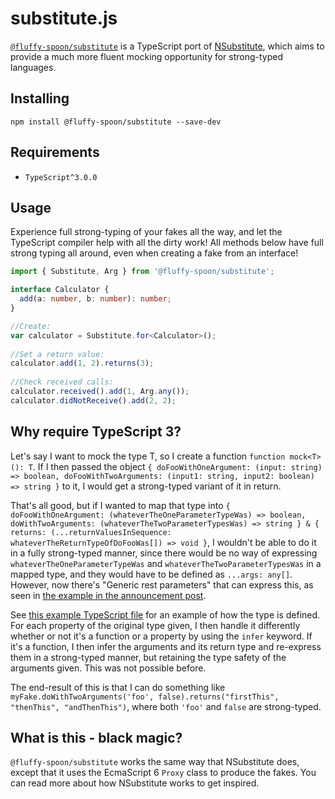 # substitute.js
[`@fluffy-spoon/substitute`](https://www.npmjs.com/package/@fluffy-spoon/substitute) is a TypeScript port of [NSubstitute](http://nsubstitute.github.io), which aims to provide a much more fluent mocking opportunity for strong-typed languages.

## Installing
`npm install @fluffy-spoon/substitute --save-dev`

## Requirements
* `TypeScript^3.0.0`

## Usage
Experience full strong-typing of your fakes all the way, and let the TypeScript compiler help with all the dirty work! All methods below have full strong typing all around, even when creating a fake from an interface!

```typescript
import { Substitute, Arg } from '@fluffy-spoon/substitute';

interface Calculator {
  add(a: number, b: number): number;
}

//Create:
var calculator = Substitute.for<Calculator>();
 
//Set a return value:
calculator.add(1, 2).returns(3);
 
//Check received calls:
calculator.received().add(1, Arg.any());
calculator.didNotReceive().add(2, 2);
```

## Why require TypeScript 3?
Let's say I want to mock the type T, so I create a function `function mock<T>(): T`. If I then passed the object `{ doFooWithOneArgument: (input: string) => boolean, doFooWithTwoArguments: (input1: string, input2: boolean) => string }` to it, I would get a strong-typed variant of it in return.

That's all good, but if I wanted to map that type into `{ doFooWithOneArgument: (whateverTheOneParameterTypeWas) => boolean, doWithTwoArguments: (whateverTheTwoParameterTypesWas) => string } & { returns: (...returnValuesInSequence: whateverTheReturnTypeOfDoFooWas[]) => void }`, I wouldn't be able to do it in a fully strong-typed manner, since there would be no way of expressing `whateverTheOneParameterTypeWas` and `whateverTheTwoParameterTypesWas` in a mapped type, and they would have to be defined as `...args: any[]`. However, now there's "Generic rest parameters" that can express this, as seen in [the example in the announcement post](https://github.com/Microsoft/TypeScript/wiki/What's-new-in-TypeScript#generic-rest-parameters).

See [this example TypeScript file](https://github.com/ffMathy/FluffySpoon.JavaScript.Testing/blob/master/src/Transformations.ts) for an example of how the type is defined. For each property of the original type given, I then handle it differently whether or not it's a function or a property by using the `infer` keyword. If it's a function, I then infer the arguments and its return type and re-express them in a strong-typed manner, but retaining the type safety of the arguments given. This was not possible before.

The end-result of this is that I can do something like `myFake.doWithTwoArguments('foo', false).returns("firstThis", "thenThis", "andThenThis")`, where both `'foo'` and `false` are strong-typed.

## What is this - black magic?
`@fluffy-spoon/substitute` works the same way that NSubstitute does, except that it uses the EcmaScript 6 `Proxy` class to produce the fakes. You can read more about how NSubstitute works to get inspired.
